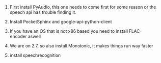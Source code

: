 
1.  First install PyAudio, this one needs to come first for some reason or the speech api has trouble finding it.

2. Install PocketSphinx and google-api-python-client

3. If you have an OS that is not x86 based  you need to install FLAC-encoder aswell

4. We are on 2.7, so also install Monotonic, it makes things run way faster

5. install speechrecognition